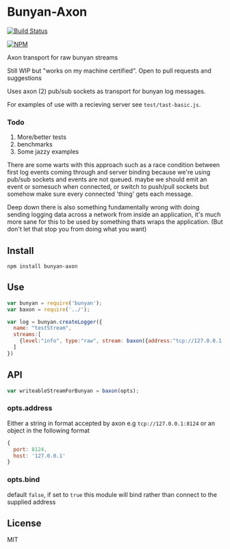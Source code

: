 # Bunyan-Axon

[![Build Status](https://travis-ci.org/sandfox/bunyan-axon.png?branch=master)](https://travis-ci.org/sandfox/bunyan-axon)

[![NPM](https://nodei.co/npm/bunyan-axon.png?compact=true)](https://nodei.co/npm/bunyan-axon/)

Axon transport for raw bunyan streams

Still WIP but "works on my machine certified". Open to pull requests and suggestions

Uses axon (2) pub/sub sockets as transport for bunyan log messages.


For examples of use with a recieving server see `test/tast-basic.js`.



### Todo

1.   More/better tests
2.   benchmarks
3.   Some jazzy examples

There are some warts with this approach such as a race condition between first log events coming through and server binding
because we're using pub/sub sockets and events are not queued. maybe we should emit an event or somesuch when connected, or switch to push/pull sockets but somehow make sure every connected 'thing' gets each message.

Deep down there is also something fundamentally wrong with doing sending logging data across a network from inside an application, it's much more sane for this to be used by something thats wraps the application. (But don't let that stop you from doing what you want)

## Install

```
npm install bunyan-axon
```

## Use

```js
var bunyan = require('bunyan');
var baxon = require('../');

var log = bunyan.createLogger({
  name: "testStream",
  streams:[
    {level:"info", type:"raw", stream: baxon({address:"tcp://127.0.0.1:9010"})}
  ]
})
```

## API

```js
var writeableStreamForBunyan = baxon(opts);
```

### opts.address
Either a string in format accepted by axon e.g `tcp://127.0.0.1:8124` or an object in the following format
```js
{
  port: 8124,
  host: '127.0.0.1'
}
```

### opts.bind
default `false`, if set to `true` this module will bind rather than connect to the supplied address

## License

MIT
